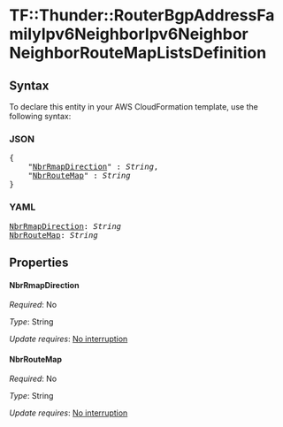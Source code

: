 # TF::Thunder::RouterBgpAddressFamilyIpv6NeighborIpv6Neighbor NeighborRouteMapListsDefinition

## Syntax

To declare this entity in your AWS CloudFormation template, use the following syntax:

### JSON

<pre>
{
    "<a href="#nbrrmapdirection" title="NbrRmapDirection">NbrRmapDirection</a>" : <i>String</i>,
    "<a href="#nbrroutemap" title="NbrRouteMap">NbrRouteMap</a>" : <i>String</i>
}
</pre>

### YAML

<pre>
<a href="#nbrrmapdirection" title="NbrRmapDirection">NbrRmapDirection</a>: <i>String</i>
<a href="#nbrroutemap" title="NbrRouteMap">NbrRouteMap</a>: <i>String</i>
</pre>

## Properties

#### NbrRmapDirection

_Required_: No

_Type_: String

_Update requires_: [No interruption](https://docs.aws.amazon.com/AWSCloudFormation/latest/UserGuide/using-cfn-updating-stacks-update-behaviors.html#update-no-interrupt)

#### NbrRouteMap

_Required_: No

_Type_: String

_Update requires_: [No interruption](https://docs.aws.amazon.com/AWSCloudFormation/latest/UserGuide/using-cfn-updating-stacks-update-behaviors.html#update-no-interrupt)

